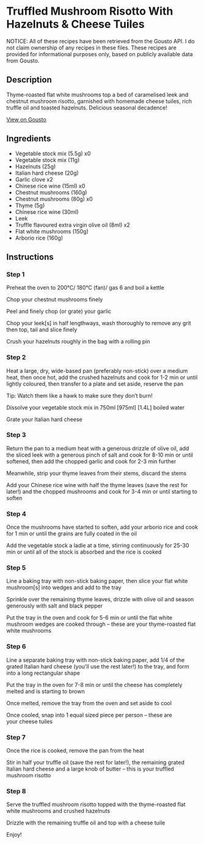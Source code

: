 # Truffled Mushroom Risotto With Hazelnuts & Cheese Tuiles

NOTICE: All of these recipes have been retrieved from the Gousto API. I do not claim ownership of any recipes in these files. These recipes are provided for informational purposes only, based on publicly available data from Gousto.

## Description

Thyme-roasted flat white mushrooms top a bed of caramelised leek and chestnut mushroom risotto, garnished with homemade cheese tuiles, rich truffle oil and toasted hazelnuts. Delicious seasonal decadence!

[View on Gousto](https://www.gousto.co.uk/recipes/cookbook/truffled-mushroom-risotto-with-hazelnuts-cheese-tuiles)

## Ingredients

- Vegetable stock mix (5.5g) x0
- Vegetable stock mix (11g)
- Hazelnuts (25g)
- Italian hard cheese (20g)
- Garlic clove x2
- Chinese rice wine (15ml) x0
- Chestnut mushrooms (160g)
- Chestnut mushrooms (80g) x0
- Thyme (5g)
- Chinese rice wine (30ml)
- Leek
- Truffle flavoured extra virgin olive oil (8ml) x2
- Flat white mushrooms (150g)
- Arborio rice (160g)

## Instructions


### Step 1

Preheat the oven to 200°C/ 180°C (fan)/ gas 6 and boil a kettle

Chop your chestnut mushrooms finely

Peel and finely chop (or grate) your garlic

Chop your leek[s] in half lengthways, wash thoroughly to remove any grit then top, tail and slice finely

Crush your hazelnuts roughly in the bag with a rolling pin


### Step 2

Heat a large, dry, wide-based pan (preferably non-stick) over a medium heat, then once hot, add the crushed hazelnuts and cook for 1-2 min or until lightly coloured, then transfer to a plate and set aside, reserve the pan

Tip: Watch them like a hawk to make sure they don’t burn!

Dissolve your vegetable stock mix in 750ml <span class="text-purple">[975ml]</span> <span class="text-danger">[1.4L]</span> boiled water

Grate your Italian hard cheese


### Step 3

Return the pan to a medium heat with a generous drizzle of olive oil, add the sliced leek with a generous pinch of salt and cook for 8-10 min or until softened, then add the chopped garlic and cook for 2-3 min further

Meanwhile, strip your thyme leaves from their stems, discard the stems

Add your Chinese rice wine with half the thyme leaves (save the rest for later!) and the chopped mushrooms and cook for 3-4 min or until starting to soften


### Step 4

Once the mushrooms have started to soften, add your arborio rice and cook for 1 min or until the grains are fully coated in the oil

Add the vegetable stock a ladle at a time, stirring continuously for 25-30 min or until all of the stock is absorbed and the rice is cooked


### Step 5

Line a baking tray with non-stick baking paper, then slice your flat white mushroom[s] into wedges and add to the tray

Sprinkle over the remaining thyme leaves, drizzle with olive oil and season generously with salt and black pepper

Put the tray in the oven and cook for 5-6 min or until the flat white mushroom wedges are cooked through – these are your thyme-roasted flat white mushrooms


### Step 6

Line a separate baking tray with non-stick baking paper, add 1/4 of the grated Italian hard cheese (you'll use the rest later!) to the tray, and form into a long rectangular shape

Put the tray in the oven for 7-8 min or until the cheese has completely melted and is starting to brown

Once melted, remove the tray from the oven and set aside to cool

Once cooled, snap into 1 equal sized piece per person – these are your cheese tuiles


### Step 7

Once the rice is cooked, remove the pan from the heat

Stir in half your truffle oil (save the rest for later!), the remaining grated Italian hard cheese and a large knob of butter – this is your truffled mushroom risotto

### Step 8

Serve the truffled mushroom risotto topped with the thyme-roasted flat white mushrooms and crushed hazelnuts

Drizzle with the remaining truffle oil and top with a cheese tuile

Enjoy!

